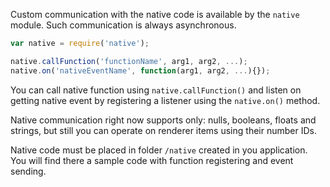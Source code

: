 Custom communication with the native code is available by the `native` module. Such communication is always asynchronous.

```javascript
var native = require('native');

native.callFunction('functionName', arg1, arg2, ...);
native.on('nativeEventName', function(arg1, arg2, ...){});
```

You can call native function using `native.callFunction()` and listen on getting native event by registering a listener using the `native.on()` method.

Native communication right now supports only: nulls, booleans, floats and strings, but still you can operate on renderer items using their number IDs.

Native code must be placed in folder `/native` created in you application. 
You will find there a sample code with function registering and event sending.
